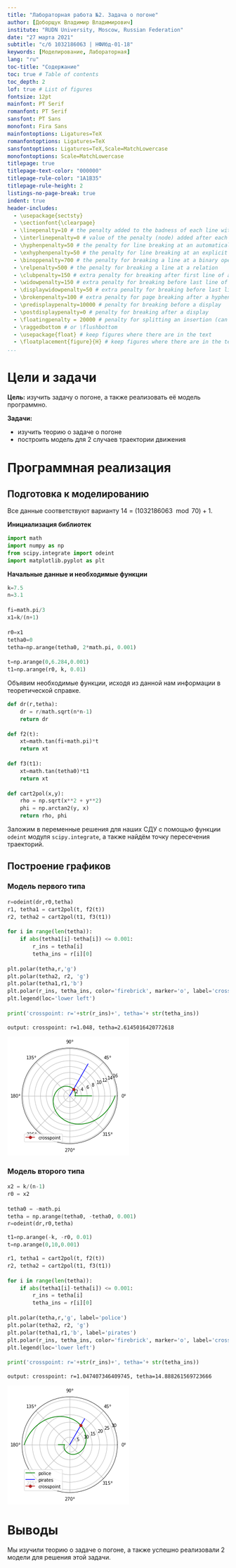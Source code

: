 ```yaml
---
title: "Лабораторная работа №2. Задача о погоне"
author: [Доборщук Владимир Владимирович]
institute: "RUDN University, Moscow, Russian Federation"
date: "27 марта 2021"
subtitle: "c/б 1032186063 | НФИбд-01-18"
keywords: [Моделирование, Лабораторная]
lang: "ru"
toc-title: "Содержание"
toc: true # Table of contents
toc_depth: 2
lof: true # List of figures
fontsize: 12pt
mainfont: PT Serif
romanfont: PT Serif
sansfont: PT Sans
monofont: Fira Sans
mainfontoptions: Ligatures=TeX
romanfontoptions: Ligatures=TeX
sansfontoptions: Ligatures=TeX,Scale=MatchLowercase
monofontoptions: Scale=MatchLowercase
titlepage: true
titlepage-text-color: "000000"
titlepage-rule-color: "1A1B35"
titlepage-rule-height: 2
listings-no-page-break: true
indent: true
header-includes:
  - \usepackage{sectsty}
  - \sectionfont{\clearpage}
  - \linepenalty=10 # the penalty added to the badness of each line within a paragraph (no associated penalty node) Increasing the value makes tex try to have fewer lines in the paragraph.
  - \interlinepenalty=0 # value of the penalty (node) added after each line of a paragraph.
  - \hyphenpenalty=50 # the penalty for line breaking at an automatically inserted hyphen
  - \exhyphenpenalty=50 # the penalty for line breaking at an explicit hyphen
  - \binoppenalty=700 # the penalty for breaking a line at a binary operator
  - \relpenalty=500 # the penalty for breaking a line at a relation
  - \clubpenalty=150 # extra penalty for breaking after first line of a paragraph
  - \widowpenalty=150 # extra penalty for breaking before last line of a paragraph
  - \displaywidowpenalty=50 # extra penalty for breaking before last line before a display math
  - \brokenpenalty=100 # extra penalty for page breaking after a hyphenated line
  - \predisplaypenalty=10000 # penalty for breaking before a display
  - \postdisplaypenalty=0 # penalty for breaking after a display
  - \floatingpenalty = 20000 # penalty for splitting an insertion (can only be split footnote in standard LaTeX)
  - \raggedbottom # or \flushbottom
  - \usepackage{float} # keep figures where there are in the text
  - \floatplacement{figure}{H} # keep figures where there are in the text
...
```


# Цели и задачи

**Цель:** изучить задачу о погоне, а также реализовать её модель программно.

**Задачи:**

* изучить теорию о задаче о погоне
* построить модель для 2 случаев траектории движения

# Программная реализация

## Подготовка к моделированию

Все данные соответствуют варианту 14 = $(1032186063\mod{70}) + 1$.

**Инициализация библиотек**


```python
import math
import numpy as np
from scipy.integrate import odeint
import matplotlib.pyplot as plt
```

**Начальные данные и необходимые функции**


```python
k=7.5
n=3.1

fi=math.pi/3
x1=k/(n+1)

r0=x1
tetha0=0
tetha=np.arange(tetha0, 2*math.pi, 0.001)

t=np.arange(0,6.284,0.001)
t1=np.arange(r0, k, 0.01)
```

Объявим необходимые функции, исходя из данной нам информации в теоретической справке.


```python
def dr(r,tetha):
    dr = r/math.sqrt(n*n-1)
    return dr

def f2(t):
    xt=math.tan(fi+math.pi)*t
    return xt

def f3(t1):
    xt=math.tan(tetha0)*t1
    return xt

def cart2pol(x,y):
    rho = np.sqrt(x**2 + y**2)
    phi = np.arctan2(y, x)
    return rho, phi
```

Заложим в переменные решения для наших СДУ с помощью функции `odeint` модуля `scipy.integrate`, а также найдём точку пересечения траекторий.

## Построение графиков

### Модель первого типа


```python
r=odeint(dr,r0,tetha)
r1, tetha1 = cart2pol(t, f2(t))
r2, tetha2 = cart2pol(t1, f3(t1))

for i in range(len(tetha)):
    if abs(tetha1[i]-tetha[i]) <= 0.001:
        r_ins = tetha[i]
        tetha_ins = r[i][0]

plt.polar(tetha,r,'g')
plt.polar(tetha2, r2, 'g')
plt.polar(tetha1,r1,'b')
plt.polar(r_ins, tetha_ins, color='firebrick', marker='o', label='crosspoint')
plt.legend(loc='lower left')

print('crosspoint: r='+str(r_ins)+', tetha='+ str(tetha_ins))
```

`output: crosspoint: r=1.048, tetha=2.6145016420772618`



    
![График первого случая](image/output_14_1.png)
    


### Модель второго типа


```python
x2 = k/(n-1)
r0 = x2

tetha0 = -math.pi
tetha = np.arange(tetha0, -tetha0, 0.001)
r=odeint(dr,r0,tetha)
```


```python
t1=np.arange(-k, -r0, 0.01)
t=np.arange(0,10,0.001)
```


```python
r1, tetha1 = cart2pol(t, f2(t))
r2, tetha2 = cart2pol(t1, f3(t1))

for i in range(len(tetha)):
    if abs(tetha1[i]-tetha[i]) <= 0.001:
        r_ins = tetha[i]
        tetha_ins = r[i][0]

plt.polar(tetha,r,'g', label='police')
plt.polar(tetha2, r2, 'g')
plt.polar(tetha1,r1,'b', label='pirates')
plt.polar(r_ins, tetha_ins, color='firebrick', marker='o', label='crosspoint')
plt.legend(loc='lower left')

print('crosspoint: r='+str(r_ins)+', tetha='+ str(tetha_ins))
```

`output: crosspoint: r=1.047407346409745, tetha=14.888261569723666`



    
![График второго случая](image/output_18_1.png)
    


# Выводы

Мы изучили теорию о задаче о погоне, а также успешно реализовали 2 модели для решения этой задачи.